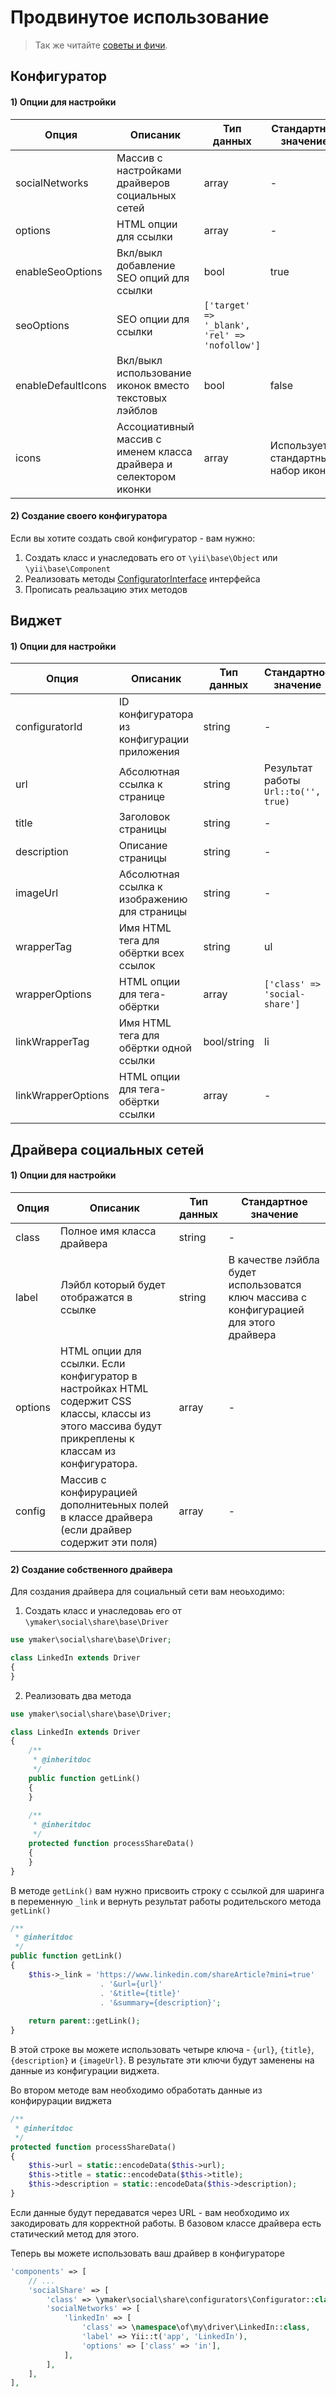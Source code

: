 Продвинутое использование
=========================
> Так же читайте [cоветы и фичи](tips-and-tricks.md).

Конфигуратор
------------

#### 1) Опции для настройки

| Опция | Описаник | Тип данных | Стандартное значение |
|----|----|----|----|
|socialNetworks|Массив с настройками драйверов социальных сетей|array|-|
|options|HTML опции для ссылки|array|-|
|enableSeoOptions|Вкл/выкл добавление SEO опций для ссылки|bool|true|
|seoOptions|SEO опции для ссылки|`['target' => '_blank', 'rel' => 'nofollow']`|
|enableDefaultIcons|Вкл/выкл использование иконок вместо текстовых лэйблов|bool|false|
|icons|Ассоциативный массив с именем класса драйвера и селектором иконки|array|Используется стандартный набор иконок|

#### 2) Создание своего конфигуратора

Если вы хотите создать свой конфигуратор - вам нужно:
1. Создать класс и унаследовать его от `\yii\base\Object` или `\yii\base\Component`
2. Реализовать методы [ConfiguratorInterface](https://github.com/yiimaker/yii2-social-share/blob/master/src/configurators/ConfiguratorInterface.php) интерфейса
3. Прописать реальзацию этих методов

Виджет
------

#### 1) Опции для настройки

| Опция | Описаник | Тип данных | Стандартное значение |
|----|----|----|----|
|configuratorId|ID конфигуратора из конфигурации приложения|string|-|
|url|Абсолютная ссылка к странице|string|Результат работы `Url::to('', true)`|
|title|Заголовок страницы|string|-|
|description|Описание страницы|string|-|
|imageUrl|Абсолютная ссылка к изображению для страницы|string|-|
|wrapperTag|Имя HTML тега для обёртки всех ссылок|string|ul|
|wrapperOptions|HTML опции для тега-обёртки|array|`['class' => 'social-share']`|
|linkWrapperTag|Имя HTML тега для обёртки одной ссылки|bool/string|li|
|linkWrapperOptions|HTML опции для тега-обёртки ссылки|array|-|

Драйвера социальных сетей
-------------------------

#### 1) Опции для настройки

| Опция | Описаник | Тип данных | Стандартное значение |
|----|----|----|----|
|class|Полное имя класса драйвера|string|-|
|label|Лэйбл который будет отображатся в ссылке|string|В качестве лэйбла будет использоватся ключ массива с конфигурацией для этого драйвера|
|options|HTML опции для ссылки. Если конфигуратор в настройках HTML содержит CSS классы, классы из этого массива будут прикреплены к классам из конфигуратора.|array|-|
|config|Массив с конфирурацией дополнитеьных полей в классе драйвера (если драйвер содержит эти поля)|array|-|

#### 2) Создание собственного драйвера

Для создания драйвера для социальный сети вам неоьходимо:

1. Создать класс и унаследоваь его от `\ymaker\social\share\base\Driver`
```php
use ymaker\social\share\base\Driver;

class LinkedIn extends Driver
{
}
```

2. Реализовать два метода

```php
use ymaker\social\share\base\Driver;

class LinkedIn extends Driver
{
    /**
     * @inheritdoc
     */
    public function getLink()
    {
    }
    
    /**
     * @inheritdoc
     */
    protected function processShareData()
    {
    }
}
```

В методе `getLink()` вам нужно присвоить строку с ссылкой для шаринга в переменную `_link` и вернуть результат работы родительского метода `getLink()`

```php
/**
 * @inheritdoc
 */
public function getLink()
{
    $this->_link = 'https://www.linkedin.com/shareArticle?mini=true'
                    . '&url={url}'
                    . '&title={title}'
                    . '&summary={description}';
                    
    return parent::getLink();
}
```

В этой строке вы можете использовать четыре ключа - `{url}`, `{title}`, `{description}` и `{imageUrl}`.
В результате эти ключи будут заменены на данные из конфигурации виджета.

Во втором методе вам необходимо обработать данные из конфирурации виджета

```php
/**
 * @inheritdoc
 */
protected function processShareData()
{
    $this->url = static::encodeData($this->url);
    $this->title = static::encodeData($this->title);
    $this->description = static::encodeData($this->description);
}
```

Если данные будут передаватся через URL - вам необходимо их закодировать для корректной работы.
В базовом классе драйвера есть статический метод для этого.

Теперь вы можете использовать ваш драйвер в конфигураторе

```php
'components' => [
    // ...
    'socialShare' => [
        'class' => \ymaker\social\share\configurators\Configurator::class,
        'socialNetworks' => [
            'linkedIn' => [
                'class' => \namespace\of\my\driver\LinkedIn::class,
                'label' => Yii::t('app', 'LinkedIn'),
                'options' => ['class' => 'in'],
            ],
        ],
    ],
],
```